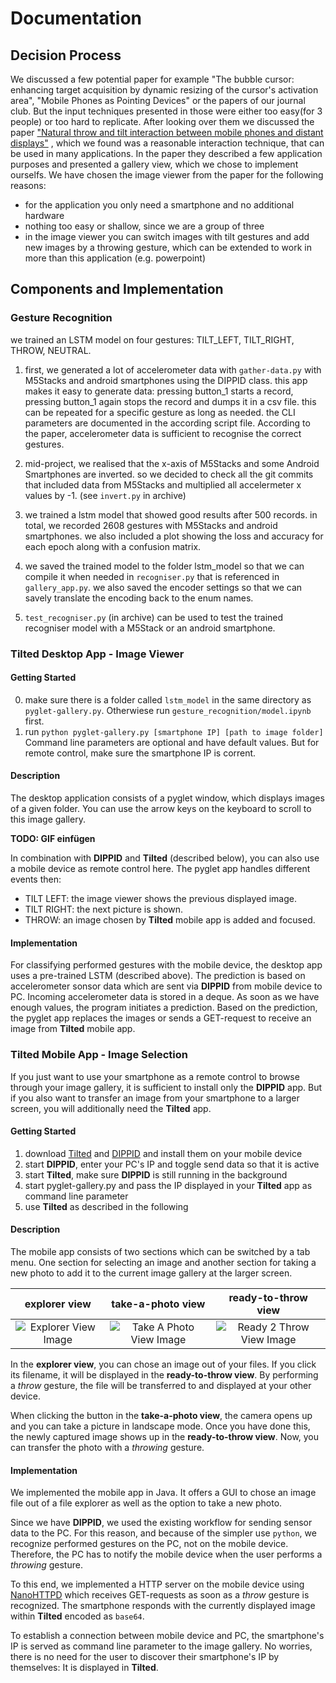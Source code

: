 # Documentation

## Decision Process

We discussed a few potential paper for example "The bubble cursor: enhancing target acquisition by dynamic resizing of the cursor's activation area", "Mobile Phones as Pointing Devices" or the papers of our journal club. But the input techniques presented in those were either too easy(for 3 people) or too hard to replicate. After looking over them we discussed the paper ["Natural throw and tilt interaction between mobile phones and distant displays"](https://dl.acm.org/doi/abs/10.1145/1520340.1520467?casa_token=tPt_nNSHzxoAAAAA%3AvBnONUcn68lt9nj3HLlBOtkJKcMi-a-HIHsYxd4WW2xYXDjClwjj9KEan7ISVKCcHQQqxwkJwEN6) , which we found was a reasonable interaction technique, that can be used in many applications. In the paper they described a few application purposes and presented a gallery view, which we chose to implement ourselfs. We have chosen the image viewer from the paper for the following reasons:

- for the application you only need a smartphone and no additional hardware
- nothing too easy or shallow, since we are a group of three
- in the image viewer you can switch images with tilt gestures and add new images by a throwing gesture, which can be extended to work in more than this application (e.g. powerpoint)

## Components and Implementation

### Gesture Recognition

we trained an LSTM model on four gestures: TILT_LEFT, TILT_RIGHT, THROW, NEUTRAL.

1. first, we generated a lot of accelerometer data with `gather-data.py` with M5Stacks and android smartphones using the DIPPID class. this app makes it easy to generate data: pressing button_1 starts a record, pressing button_1 again stops the record and dumps it in a csv file. this can be repeated for a specific gesture as long as needed. the CLI parameters are documented in the according script file. According to the paper, accelerometer data is sufficient to recognise the correct gestures.

2. mid-project, we realised that the x-axis of M5Stacks and some Android Smartphones are inverted. so we decided to check all the git commits that included data from M5Stacks and multiplied all accelermeter x values by -1. (see `invert.py` in archive)

3. we trained a lstm model that showed good results after 500 records. in total, we recorded 2608 gestures with M5Stacks and android smartphones. we also included a plot showing the loss and accuracy for each epoch along with a confusion matrix.

4. we saved the trained model to the folder lstm_model so that we can compile it when needed in `recogniser.py` that is referenced in `gallery_app.py`. we also saved the encoder settings so that we can savely translate the encoding back to the enum names.

5. `test_recogniser.py` (in archive) can be used to test the trained recogniser model with a M5Stack or an android smartphone.

### Tilted Desktop App - Image Viewer

#### Getting Started

0. make sure there is a folder called `lstm_model` in the same directory as `pyglet-gallery.py`. Otherwiese run `gesture_recognition/model.ipynb` first.
1. run `python pyglet-gallery.py [smartphone IP] [path to image folder]`
   Command line parameters are optional and have default values. But for remote control, make sure the smartphone IP is corrent.

#### Description

The desktop application consists of a pyglet window, which displays images of a given folder. You can use the arrow keys on the keyboard to scroll to this image gallery.

**TODO: GIF einfügen**

In combination with **DIPPID** and **Tilted** (described below), you can also use a mobile device as remote control here. The pyglet app handles different events then:

- TILT LEFT: the image viewer shows the previous displayed image.
- TILT RIGHT: the next picture is shown.
- THROW: an image chosen by **Tilted** mobile app is added and focused.

#### Implementation

For classifying performed gestures with the mobile device, the desktop app uses a pre-trained LSTM (described above). The prediction is based on accelerometer sonsor data which are sent via **DIPPID** from mobile device to PC. Incoming accelerometer data is stored in a deque. As soon as we have enough values, the program initiates a prediction. Based on the prediction, the pyglet app replaces the images or sends a GET-request to receive an image from **Tilted** mobile app.

### Tilted Mobile App - Image Selection

If you just want to use your smartphone as a remote control to browse through your image gallery, it is sufficient to install only the **DIPPID** app. But if you also want to transfer an image from your smartphone to a larger screen, you will additionally need the **Tilted** app.

#### Getting Started

1. download [Tilted]() and [DIPPID]() and install them on your mobile device
2. start **DIPPID**, enter your PC's IP and toggle send data so that it is active
3. start **Tilted**, make sure **DIPPID** is still running in the background
4. start pyglet-gallery.py and pass the IP displayed in your **Tilted** app as command line parameter
5. use **Tilted** as described in the following

#### Description

The mobile app consists of two sections which can be switched by a tab menu. One section for selecting an image and another section for taking a new photo to add it to the current image gallery at the larger screen.

|                explorer view                |               take-a-photo view               |              ready-to-throw view              |
| :-----------------------------------------: | :-------------------------------------------: | :-------------------------------------------: |
| ![Explorer View Image](mobile_explorer.png) | ![Take A Photo View Image](mobile_camera.png) | ![Ready 2 Throw View Image](mobile_throw.png) |

In the **explorer view**, you can chose an image out of your files. If you click its filename, it will be displayed in the **ready-to-throw view**. By performing a _throw_ gesture, the file will be transferred to and displayed at your other device.

When clicking the button in the **take-a-photo view**, the camera opens up and you can take a picture in landscape mode. Once you have done this, the newly captured image shows up in the **ready-to-throw view**. Now, you can transfer the photo with a _throwing_ gesture.

#### Implementation

We implemented the mobile app in Java. It offers a GUI to chose an image file out of a file explorer as well as the option to take a new photo.

Since we have **DIPPID**, we used the existing workflow for sending sensor data to the PC. For this reason, and because of the simpler use `python`, we recognize performed gestures on the PC, not on the mobile device. Therefore, the PC has to notify the mobile device when the user performs a _throwing_ gesture.

To this end, we implemented a HTTP server on the mobile device using [NanoHTTPD](https://github.com/NanoHttpd/nanohttpd) which receives GET-requests as soon as a _throw_ gesture is recognized. The smartphone responds with the currently displayed image within **Tilted** encoded as `base64`.

To establish a connection between mobile device and PC, the smartphone's IP is served as command line parameter to the image gallery. No worries, there is no need for the user to discover their smartphone's IP by themselves: It is displayed in **Tilted**.
